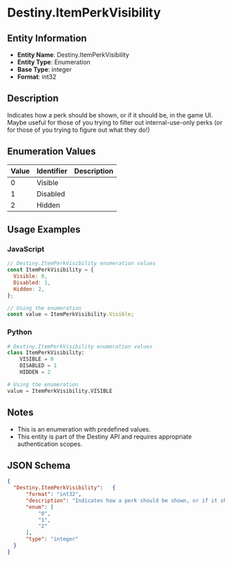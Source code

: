 # Destiny.ItemPerkVisibility

## Entity Information
- **Entity Name**: Destiny.ItemPerkVisibility
- **Entity Type**: Enumeration
- **Base Type**: integer
- **Format**: int32

## Description
Indicates how a perk should be shown, or if it should be, in the game UI. Maybe useful for those of you trying to filter out internal-use-only perks (or for those of you trying to figure out what they do!)

## Enumeration Values

| Value | Identifier | Description |
|-------|------------|-------------|
| 0 | Visible |  |
| 1 | Disabled |  |
| 2 | Hidden |  |

## Usage Examples

### JavaScript
```javascript
// Destiny.ItemPerkVisibility enumeration values
const ItemPerkVisibility = {
  Visible: 0,
  Disabled: 1,
  Hidden: 2,
};

// Using the enumeration
const value = ItemPerkVisibility.Visible;
```

### Python
```python
# Destiny.ItemPerkVisibility enumeration values
class ItemPerkVisibility:
    VISIBLE = 0
    DISABLED = 1
    HIDDEN = 2

# Using the enumeration
value = ItemPerkVisibility.VISIBLE
```

## Notes
- This is an enumeration with predefined values.
- This entity is part of the Destiny API and requires appropriate authentication scopes.

## JSON Schema
```json
{
  "Destiny.ItemPerkVisibility":   {
      "format": "int32",
      "description": "Indicates how a perk should be shown, or if it should be, in the game UI. Maybe useful for those of you trying to filter out internal-use-only perks (or for those of you trying to figure out what they do!)",
      "enum": [
          "0",
          "1",
          "2"
      ],
      "type": "integer"
  }
}
```
